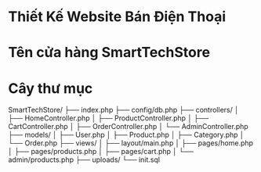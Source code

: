 # Thiết Kế Website Bán Điện Thoại
# Tên cửa hàng SmartTechStore


# Cây thư mục
SmartTechStore/
├── index.php
├── config/db.php
├── controllers/
│   ├── HomeController.php
│   ├── ProductController.php
│   ├── CartController.php
│   ├── OrderController.php
│   └── AdminController.php
├── models/
│   ├── User.php
│   ├── Product.php
│   ├── Category.php
│   └── Order.php
├── views/
│   ├── layout/main.php
│   ├── pages/home.php
│   ├── pages/products.php
│   ├── pages/cart.php
│   └── admin/products.php
├── uploads/
└── init.sql